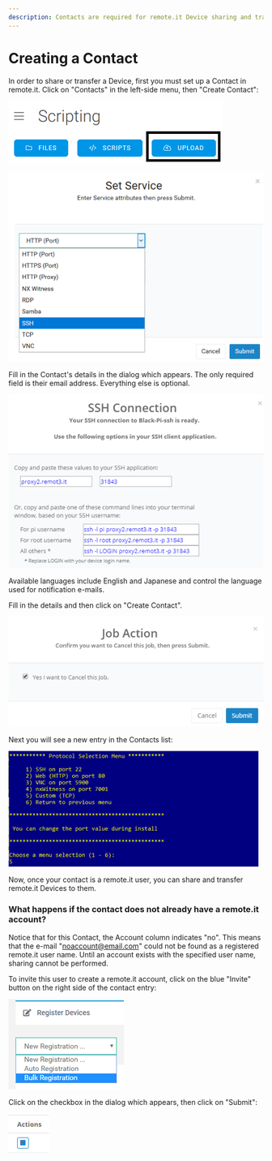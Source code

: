 ```yaml
---
description: Contacts are required for remote.it Device sharing and transfer.
---
```


# Creating a Contact

In order to share or transfer a Device, first you must set up a Contact in remote.it. Click on "Contacts" in the left-side menu, then "Create Contact":

![](../../.gitbook/assets/image%20%28334%29.png)

![](../../.gitbook/assets/image%20%28390%29.png)

Fill in the Contact's details in the dialog which appears.  The only required field is their email address. Everything else is optional.

![](../../.gitbook/assets/image%20%28105%29.png)

Available languages include English and Japanese and control the language used for notification e-mails.

Fill in the details and then click on "Create Contact".  

![](../../.gitbook/assets/image%20%28216%29.png)

Next you will see a new entry in the Contacts list:

![](../../.gitbook/assets/image%20%2889%29.png)

Now, once your contact is a remote.it user, you can share and transfer remote.it Devices to them.

### What happens if the contact does not already have a remote.it account?

Notice that for this Contact, the Account column indicates "no".  This means that the e-mail "noaccount@email.com" could not be found as a registered remote.it user name.  Until an account exists with the specified user name, sharing cannot be performed.

To invite this user to create a remote.it account, click on the blue "Invite" button on the right side of the contact entry:

![](../../.gitbook/assets/image%20%2873%29.png)

Click on the checkbox in the dialog which appears, then click on "Submit":

![](../../.gitbook/assets/image%20%2819%29.png)


